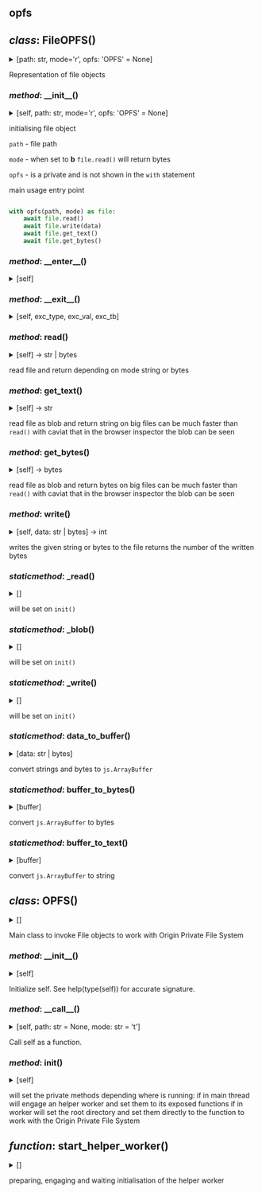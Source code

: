 ## opfs



## *class*:  FileOPFS()

<details><summary>[path: str, mode='r', opfs: 'OPFS' = None]</summary>


  ```python
class FileOPFS:
    encoder = TextEncoder.new().encode
    def __init__(self, path:str, mode='r', opfs:'OPFS'=None):
        self.path:str = path
        self.mode:str = mode
        self.opfs:'OPFS' = opfs
    def __enter__(self):
        return self
    def __exit__(self, exc_type, exc_val, exc_tb):
        return False
    async def read(self)->str|bytes:
        buffer = await FileOPFS._read(self.path, self._root)
        if self.mode.endswith('b'):
            return self.buffer_to_bytes(buffer)
        else:
            return self.buffer_to_text(buffer)
    async def get_text(self)->str:
        result = await FileOPFS._blob(self.path, 't', self._root)
        return result
    async def get_bytes(self)->bytes:
        result = await FileOPFS._blob(self.path, 'b', self._root)
        return bytes(result)
    async def write(self, data:str|bytes)->int:
        buffer = self.data_to_buffer(data)
        result = await FileOPFS._write(self.path, buffer, self._root)
        return result
    @staticmethod
    async def _read():
        pass
    @staticmethod
    async def _blob():
        pass
    @staticmethod
    async def _write():
        pass
    @staticmethod
    def data_to_buffer(data:str|bytes):
        encoder = FileOPFS.encoder
        array = encoder(data) if isinstance(data, str) else Uint8Array.new(data)
        buffer:ArrayBuffer = array.buffer
        return buffer
    @staticmethod
    def buffer_to_bytes(buffer):
        array = Uint8Array.new(buffer)
        result_bytes = bytes(array)
        return result_bytes
    @staticmethod
    def buffer_to_text(buffer):
        result_bytes = FileOPFS.buffer_to_bytes(buffer)
        return result_bytes.decode('utf-8') 
```


</details>


Representation of file objects


### *method*:  \_\_init\_\_()

<details><summary>[self, path: str, mode='r', opfs: 'OPFS' = None]</summary>


  ```python
    def __init__(self, path:str, mode='r', opfs:'OPFS'=None):
        self.path:str = path
        self.mode:str = mode
        self.opfs:'OPFS' = opfs
```


</details>


initialising file object

`path` - file path

`mode` - when set to **b** `file.read()` will return bytes

`opfs` - is a private and is not shown in the `with` statement


main usage entry point

```python

with opfs(path, mode) as file:
    await file.read()
    await file.write(data)
    await file.get_text()
    await file.get_bytes()

```


### *method*:  \_\_enter\_\_()

<details><summary>[self]</summary>


  ```python
    def __enter__(self):
        return self
```


</details>





### *method*:  \_\_exit\_\_()

<details><summary>[self, exc_type, exc_val, exc_tb]</summary>


  ```python
    def __exit__(self, exc_type, exc_val, exc_tb):
        return False
```


</details>





### *method*:  read()

<details><summary>[self] ->  str | bytes</summary>


  ```python
    async def read(self)->str|bytes:
        buffer = await FileOPFS._read(self.path, self._root)
        if self.mode.endswith('b'):
            return self.buffer_to_bytes(buffer)
        else:
            return self.buffer_to_text(buffer)
```


</details>


read file and return depending on mode string or bytes


### *method*:  get\_text()

<details><summary>[self] ->  str</summary>


  ```python
    async def get_text(self)->str:
        result = await FileOPFS._blob(self.path, 't', self._root)
        return result
```


</details>


read file as blob and return string
on big files can be much faster than `read()` with caviat
that in the browser inspector the blob can be seen


### *method*:  get\_bytes()

<details><summary>[self] ->  bytes</summary>


  ```python
    async def get_bytes(self)->bytes:
        result = await FileOPFS._blob(self.path, 'b', self._root)
        return bytes(result)
```


</details>


read file as blob and return bytes
on big files can be much faster than `read()` with caviat
that in the browser inspector the blob can be seen


### *method*:  write()

<details><summary>[self, data: str | bytes] ->  int</summary>


  ```python
    async def write(self, data:str|bytes)->int:
        buffer = self.data_to_buffer(data)
        result = await FileOPFS._write(self.path, buffer, self._root)
        return result
```


</details>


writes the given string or bytes to the file
returns the number of the written bytes


### *staticmethod*:  \_read()

<details><summary>[]</summary>


  ```python
    @staticmethod
    async def _read():
        pass
```


</details>


will be set on `init()`


### *staticmethod*:  \_blob()

<details><summary>[]</summary>


  ```python
    @staticmethod
    async def _blob():
        pass
```


</details>


will be set on `init()`


### *staticmethod*:  \_write()

<details><summary>[]</summary>


  ```python
    @staticmethod
    async def _write():
        pass
```


</details>


will be set on `init()`


### *staticmethod*:  data\_to\_buffer()

<details><summary>[data: str | bytes]</summary>


  ```python
    @staticmethod
    def data_to_buffer(data:str|bytes):
        encoder = FileOPFS.encoder
        array = encoder(data) if isinstance(data, str) else Uint8Array.new(data)
        buffer:ArrayBuffer = array.buffer
        return buffer
```


</details>


convert strings and bytes to `js.ArrayBuffer`


### *staticmethod*:  buffer\_to\_bytes()

<details><summary>[buffer]</summary>


  ```python
    @staticmethod
    def buffer_to_bytes(buffer):
        array = Uint8Array.new(buffer)
        result_bytes = bytes(array)
        return result_bytes
```


</details>


convert `js.ArrayBuffer` to bytes


### *staticmethod*:  buffer\_to\_text()

<details><summary>[buffer]</summary>


  ```python
    @staticmethod
    def buffer_to_text(buffer):
        result_bytes = FileOPFS.buffer_to_bytes(buffer)
        return result_bytes.decode('utf-8') 
```


</details>


convert `js.ArrayBuffer` to string



## *class*:  OPFS()

<details><summary>[]</summary>


  ```python
class OPFS:
    file_cls = FileOPFS
    def __init__(self):
        pass
    def __call__(self, path:str=None, mode:str='t'):
        return self.file_cls(path=path, mode=mode, opfs=self)
    async def init(self):
        if not RUNNING_IN_WORKER:
            worker = await start_helper_worker()
            FileOPFS._root = ''
            FileOPFS._read = worker.sync.read
            FileOPFS._blob = worker.sync.blob
            FileOPFS._write = worker.sync.write
        else:
            from .helpers import opfs_read, opfs_blob, opfs_write
            FileOPFS._root = await navigator.storage.getDirectory()
            FileOPFS._read = opfs_read
            FileOPFS._blob = opfs_blob
            FileOPFS._write = opfs_write
```


</details>


Main class to invoke File objects to work with
Origin Private File System


### *method*:  \_\_init\_\_()

<details><summary>[self]</summary>


  ```python
    def __init__(self):
        pass
```


</details>


Initialize self.  See help(type(self)) for accurate signature.


### *method*:  \_\_call\_\_()

<details><summary>[self, path: str = None, mode: str = 't']</summary>


  ```python
    def __call__(self, path:str=None, mode:str='t'):
        return self.file_cls(path=path, mode=mode, opfs=self)
```


</details>


Call self as a function.


### *method*:  init()

<details><summary>[self]</summary>


  ```python
    async def init(self):
        if not RUNNING_IN_WORKER:
            worker = await start_helper_worker()
            FileOPFS._root = ''
            FileOPFS._read = worker.sync.read
            FileOPFS._blob = worker.sync.blob
            FileOPFS._write = worker.sync.write
        else:
            from .helpers import opfs_read, opfs_blob, opfs_write
            FileOPFS._root = await navigator.storage.getDirectory()
            FileOPFS._read = opfs_read
            FileOPFS._blob = opfs_blob
            FileOPFS._write = opfs_write
```


</details>


will set the private methods depending where is running:
if in main thread will engage an helper worker and set them to its exposed functions
if in worker will set the root directory and set them
directly to the function to work with the Origin Private File System




## *function*:  start\_helper\_worker()

<details><summary>[]</summary>


  ```python
async def start_helper_worker():
    from pyscript import PyWorker
    import base64
    import os
    script_path = os.path.abspath(__file__)
    parent_directory = os.path.dirname(script_path)
    file_path = os.path.join(parent_directory, 'helpers.py')
    with open(file_path, 'r') as f:
        src = f.read()
    python_code_bytes = src.encode('utf-8')
    base64_code = base64.b64encode(python_code_bytes).decode('utf-8')
    data_url = f"data:application/x-python-code;base64,{base64_code}"
    worker = PyWorker(data_url, type='pyodide')
    await worker.ready
    await worker.sync.init_helper()
    return worker
```


</details>


preparing, engaging and waiting initialisation of the helper worker




